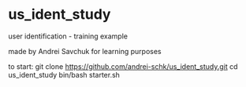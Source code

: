 # us_ident_study
user identification - training example

made by Andrei Savchuk for learning purposes

to start:
git clone https://github.com/andrei-schk/us_ident_study.git
cd us_ident_study
bin/bash starter.sh
